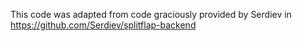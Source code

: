 This code was adapted from code graciously provided by Serdiev in https://github.com/Serdiev/splitflap-backend